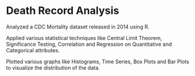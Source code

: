 # Death Record Analysis
Analyzed a CDC Mortality dataset released in 2014 using R.

Applied various statistical techniques like Central Limit Theorem, Significance Testing, Correlation and Regression on Quantitative and Categorical attributes.

Plotted various graphs like Histograms, Time Series, Box Plots and Bar Plots to visualize the distribution of the data.